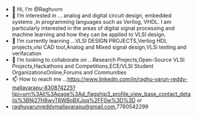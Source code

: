 - 👋 Hi, I’m @Raghuvrn
- 👀 I’m interested in ... analog and digital circuit design, embedded systems ,in programming languages such as Verilog, VHDL.
 I am particularly interested in the areas of digital signal processing and machine learning and how they can be applied to VLSI design.
- 🌱 I’m currently learning ...VLSI DESIGN PROJECTS,Verilog HDL projects,vlsi CAD tool,Analog and Mixed signal design,VLSi testing and verifacation 
- 💞️ I’m looking to collaborate on ...Research Projects,Open-Source VLSI Projects,Hackathons and Competitions,ECE/VLSI Student OrganizationsOnline,Forums and Communities
- 📫 How to reach me ...https://www.linkedin.com/in/raghu-varun-reddy-mallavarapu-830874225?lipi=urn%3Ali%3Apage%3Ad_flagship3_profile_view_base_contact_details%3BNj27H8wyT6WBoBXJoq%2FF0w%3D%3D or
- raghuvarunreddymallavarapu@gmail.com,7780542299

<!---
Raghuvrn/Raghuvrn is a ✨ special ✨ repository because its `README.md` (this file) appears on your GitHub profile.
You can click the Preview link to take a look at your changes.
--->
